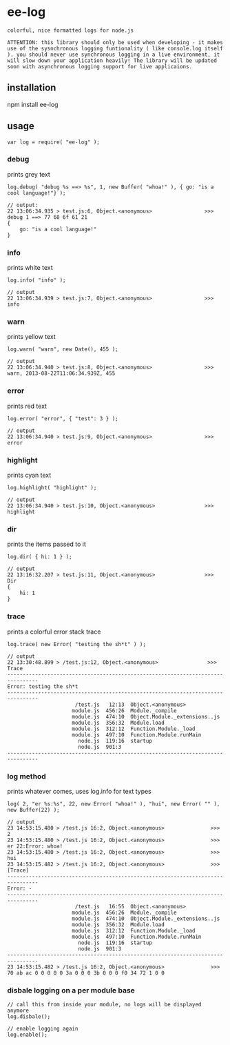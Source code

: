 # ee-log

	colorful, nice formatted logs for node.js

	ATTENTION: this library should only be used when developing - it makes use of the sysnchronous logging funtionality ( like console.log itself ). you should never use synchronous logging in a live environment, it will slow down your application heavily! The library will be updated soon with asynchronous logging support for live applicaions.

## installation

npm install ee-log

## usage

    var log = require( "ee-log" );


### debug

prints grey text

    log.debug( "debug %s ==> %s", 1, new Buffer( "whoa!" ), { go: "is a cool language!"} );

    // output: 
    22 13:06:34.935 > test.js:6, Object.<anonymous>                 >>> debug 1 ==> 77 68 6f 61 21 
	{
	    go: "is a cool language!"
	}




### info

prints white text

	log.info( "info" );

	// output
	22 13:06:34.939 > test.js:7, Object.<anonymous>                 >>> info




### warn

prints yellow text

	log.warn( "warn", new Date(), 455 );

	// output 
	22 13:06:34.940 > test.js:8, Object.<anonymous>                 >>> warn, 2013-08-22T11:06:34.939Z, 455





### error

prints red text

	log.error( "error", { "test": 3 } );

	// output
	22 13:06:34.940 > test.js:9, Object.<anonymous>                 >>> error





### highlight

prints cyan text

	log.highlight( "highlight" );

	// output
	22 13:06:34.940 > test.js:10, Object.<anonymous>                >>> highlight





### dir

prints the items passed to it

	log.dir( { hi: 1 } );

	// output
	22 13:16:32.207 > test.js:11, Object.<anonymous>                >>> Dir
	{
	    hi: 1
	}




### trace

prints a colorful error stack trace
	
	log.trace( new Error( "testing the sh*t" ) );

	// output
	22 13:30:48.899 > /test.js:12, Object.<anonymous>                >>> Trace
	--------------------------------------------------------------------------------
	Error: testing the sh*t
	--------------------------------------------------------------------------------
	                      /test.js   12:13  Object.<anonymous>
	                     module.js  456:26  Module._compile
	                     module.js  474:10  Object.Module._extensions..js
	                     module.js  356:32  Module.load
	                     module.js  312:12  Function.Module._load
	                     module.js  497:10  Function.Module.runMain
	                       node.js  119:16  startup
	                       node.js  901:3   
	--------------------------------------------------------------------------------


### log method

prints whatever comes, uses log.info for text types

	log( 2, "er %s:%s", 22, new Error( "whoa!" ), "hui", new Error( "" ), new Buffer(22) );

	// output
	23 14:53:15.480 > /test.js 16:2, Object.<anonymous>               >>> 2
	23 14:53:15.480 > /test.js 16:2, Object.<anonymous>               >>> er 22:Error: whoa!
	23 14:53:15.480 > /test.js 16:2, Object.<anonymous>               >>> hui
	23 14:53:15.482 > /test.js 16:2, Object.<anonymous>               >>> [Trace]
	--------------------------------------------------------------------------------
	Error: -
	--------------------------------------------------------------------------------
	                      /test.js   16:55  Object.<anonymous>
	                     module.js  456:26  Module._compile
	                     module.js  474:10  Object.Module._extensions..js
	                     module.js  356:32  Module.load
	                     module.js  312:12  Function.Module._load
	                     module.js  497:10  Function.Module.runMain
	                       node.js  119:16  startup
	                       node.js  901:3   
	--------------------------------------------------------------------------------
	23 14:53:15.482 > /test.js 16:2, Object.<anonymous>               >>> 70 ab ac 0 0 0 0 0 3a 0 0 0 3b 0 0 0 f0 34 72 1 0 0 



### disbale logging on a per module base
	
	// call this from inside your module, no logs will be displayed anymore
	log.disbale();

	// enable logging again
	log.enable();
